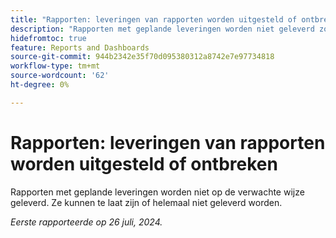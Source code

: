 ```yaml
---
title: "Rapporten: leveringen van rapporten worden uitgesteld of ontbreken"
description: "Rapporten met geplande leveringen worden niet geleverd zoals verwacht. Ze kunnen te laat zijn of helemaal niet geleverd worden."
hidefromtoc: true
feature: Reports and Dashboards
source-git-commit: 944b2342e35f70d095380312a8742e7e97734818
workflow-type: tm+mt
source-wordcount: '62'
ht-degree: 0%

---
```



# Rapporten: leveringen van rapporten worden uitgesteld of ontbreken

<!--

>[!NOTE]
>
>This issue was fixed on August 8, 2024.

-->

Rapporten met geplande leveringen worden niet op de verwachte wijze geleverd. Ze kunnen te laat zijn of helemaal niet geleverd worden.

_Eerste rapporteerde op 26 juli, 2024._
